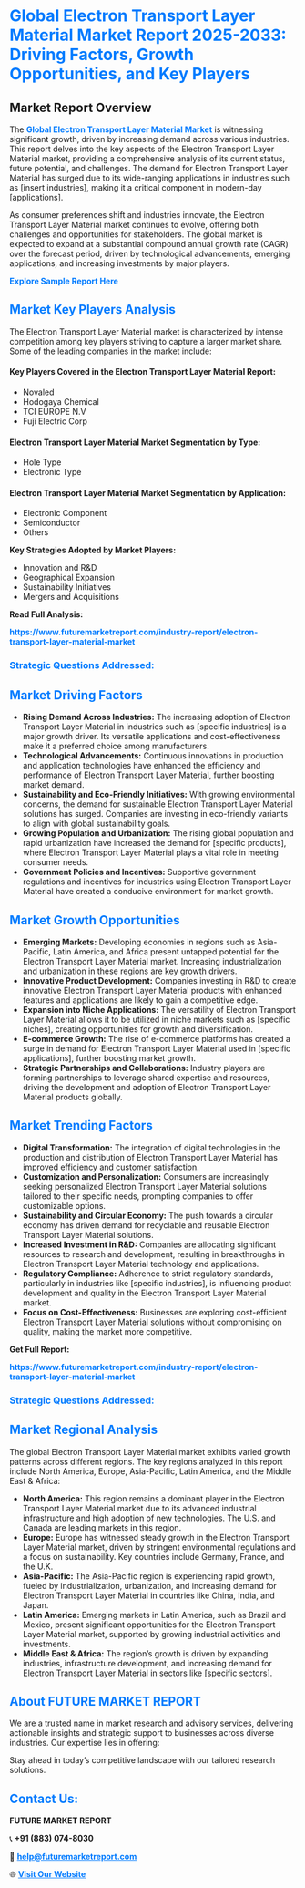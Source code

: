 <h1 style="color: #007BFF;">Global Electron Transport Layer Material Market Report 2025-2033: Driving Factors, Growth Opportunities, and Key Players</h1>

<section id="overview">
<h2>Market Report Overview</h2>
<p>The <a href="https://www.futuremarketreport.com/industry-report/electron-transport-layer-material-market" style="color: #007BFF; text-decoration: none;"><strong>Global Electron Transport Layer Material Market</strong></a> is witnessing significant growth, driven by increasing demand across various industries. This report delves into the key aspects of the Electron Transport Layer Material market, providing a comprehensive analysis of its current status, future potential, and challenges. The demand for Electron Transport Layer Material has surged due to its wide-ranging applications in industries such as [insert industries], making it a critical component in modern-day [applications].</p>
<p>As consumer preferences shift and industries innovate, the Electron Transport Layer Material market continues to evolve, offering both challenges and opportunities for stakeholders. The global market is expected to expand at a substantial compound annual growth rate (CAGR) over the forecast period, driven by technological advancements, emerging applications, and increasing investments by major players.</p>
</section>

<section id="overview">
<p><a href="https://www.futuremarketreport.com/request-sample/reportId=84000" style="color: #007BFF; text-decoration: none;"><strong>Explore Sample Report Here</strong></a></p>
</section>

<section id="key-players">
<h2 style="color: #007BFF;">Market Key Players Analysis</h2>
<p>The Electron Transport Layer Material market is characterized by intense competition among key players striving to capture a larger market share. Some of the leading companies in the market include:</p>
<h4>Key Players Covered in the Electron Transport Layer Material Report:</h4>
<ul><li>Novaled</li><li>Hodogaya Chemical</li><li>TCI EUROPE N.V</li><li>Fuji Electric Corp</li></ul>
<h4>Electron Transport Layer Material Market Segmentation by Type:</h4>
<ul><li>Hole Type</li><li>Electronic Type</li></ul>

<h4>Electron Transport Layer Material Market Segmentation by Application:</h4>
<ul><li>Electronic Component</li><li>Semiconductor</li><li>Others</li></ul>
<p><strong>Key Strategies Adopted by Market Players:</strong></p>
<ul>
<li>Innovation and R&D</li>
<li>Geographical Expansion</li>
<li>Sustainability Initiatives</li>
<li>Mergers and Acquisitions</li>
</ul>
</section>

<section>
<p><strong>Read Full Analysis: </strong></p><a href="https://www.futuremarketreport.com/industry-report/electron-transport-layer-material-market" style="color: #007BFF; text-decoration: none;"><strong>https://www.futuremarketreport.com/industry-report/electron-transport-layer-material-market</strong></a>
<h3 style="color: #007BFF;">Strategic Questions Addressed:</h3>
</section>

<section id="driving-factors">
<h2 style="color: #007BFF;">Market Driving Factors</h2>
<ul>
<li><strong>Rising Demand Across Industries:</strong> The increasing adoption of Electron Transport Layer Material in industries such as [specific industries] is a major growth driver. Its versatile applications and cost-effectiveness make it a preferred choice among manufacturers.</li>
<li><strong>Technological Advancements:</strong> Continuous innovations in production and application technologies have enhanced the efficiency and performance of Electron Transport Layer Material, further boosting market demand.</li>
<li><strong>Sustainability and Eco-Friendly Initiatives:</strong> With growing environmental concerns, the demand for sustainable Electron Transport Layer Material solutions has surged. Companies are investing in eco-friendly variants to align with global sustainability goals.</li>
<li><strong>Growing Population and Urbanization:</strong> The rising global population and rapid urbanization have increased the demand for [specific products], where Electron Transport Layer Material plays a vital role in meeting consumer needs.</li>
<li><strong>Government Policies and Incentives:</strong> Supportive government regulations and incentives for industries using Electron Transport Layer Material have created a conducive environment for market growth.</li>
</ul>
</section>

<section id="growth-opportunities">
<h2 style="color: #007BFF;">Market Growth Opportunities</h2>
<ul>
<li><strong>Emerging Markets:</strong> Developing economies in regions such as Asia-Pacific, Latin America, and Africa present untapped potential for the Electron Transport Layer Material market. Increasing industrialization and urbanization in these regions are key growth drivers.</li>
<li><strong>Innovative Product Development:</strong> Companies investing in R&D to create innovative Electron Transport Layer Material products with enhanced features and applications are likely to gain a competitive edge.</li>
<li><strong>Expansion into Niche Applications:</strong> The versatility of Electron Transport Layer Material allows it to be utilized in niche markets such as [specific niches], creating opportunities for growth and diversification.</li>
<li><strong>E-commerce Growth:</strong> The rise of e-commerce platforms has created a surge in demand for Electron Transport Layer Material used in [specific applications], further boosting market growth.</li>
<li><strong>Strategic Partnerships and Collaborations:</strong> Industry players are forming partnerships to leverage shared expertise and resources, driving the development and adoption of Electron Transport Layer Material products globally.</li>
</ul>
</section>

<section id="trending-factors">
<h2 style="color: #007BFF;">Market Trending Factors</h2>
<ul>
<li><strong>Digital Transformation:</strong> The integration of digital technologies in the production and distribution of Electron Transport Layer Material has improved efficiency and customer satisfaction.</li>
<li><strong>Customization and Personalization:</strong> Consumers are increasingly seeking personalized Electron Transport Layer Material solutions tailored to their specific needs, prompting companies to offer customizable options.</li>
<li><strong>Sustainability and Circular Economy:</strong> The push towards a circular economy has driven demand for recyclable and reusable Electron Transport Layer Material solutions.</li>
<li><strong>Increased Investment in R&D:</strong> Companies are allocating significant resources to research and development, resulting in breakthroughs in Electron Transport Layer Material technology and applications.</li>
<li><strong>Regulatory Compliance:</strong> Adherence to strict regulatory standards, particularly in industries like [specific industries], is influencing product development and quality in the Electron Transport Layer Material market.</li>
<li><strong>Focus on Cost-Effectiveness:</strong> Businesses are exploring cost-efficient Electron Transport Layer Material solutions without compromising on quality, making the market more competitive.</li>
</ul>
</section>

<section>
<p><strong>Get Full Report: </strong></p><a href="https://www.futuremarketreport.com/industry-report/electron-transport-layer-material-market" style="color: #007BFF; text-decoration: none;"><strong>https://www.futuremarketreport.com/industry-report/electron-transport-layer-material-market</strong></a>
<h3 style="color: #007BFF;">Strategic Questions Addressed:</h3>
</section>


<section id="regional-analysis">
<h2 style="color: #007BFF;">Market Regional Analysis</h2>
<p>The global Electron Transport Layer Material market exhibits varied growth patterns across different regions. The key regions analyzed in this report include North America, Europe, Asia-Pacific, Latin America, and the Middle East & Africa:</p>
<ul>
<li><strong>North America:</strong> This region remains a dominant player in the Electron Transport Layer Material market due to its advanced industrial infrastructure and high adoption of new technologies. The U.S. and Canada are leading markets in this region.</li>
<li><strong>Europe:</strong> Europe has witnessed steady growth in the Electron Transport Layer Material market, driven by stringent environmental regulations and a focus on sustainability. Key countries include Germany, France, and the U.K.</li>
<li><strong>Asia-Pacific:</strong> The Asia-Pacific region is experiencing rapid growth, fueled by industrialization, urbanization, and increasing demand for Electron Transport Layer Material in countries like China, India, and Japan.</li>
<li><strong>Latin America:</strong> Emerging markets in Latin America, such as Brazil and Mexico, present significant opportunities for the Electron Transport Layer Material market, supported by growing industrial activities and investments.</li>
<li><strong>Middle East & Africa:</strong> The region’s growth is driven by expanding industries, infrastructure development, and increasing demand for Electron Transport Layer Material in sectors like [specific sectors].</li>
</ul>
</section>

<footer>
<h2 style="color: #007BFF;">About FUTURE MARKET REPORT</h2>
<p>We are a trusted name in market research and advisory services, delivering actionable insights and strategic support to businesses across diverse industries. Our expertise lies in offering:</p>

<p>Stay ahead in today’s competitive landscape with our tailored research solutions.</p>

<h2 style="color: #007BFF;">Contact Us:</h2>
<p><strong>FUTURE MARKET REPORT</strong></p>
<p>📞 <strong>+91 (883) 074-8030</strong></p>
<p>📧 <strong><a href="mailto:help@futuremarketreport.com" style="color: #007BFF;">help@futuremarketreport.com</a></strong></p>
<p>🌐 <strong><a href="https://www.futuremarketreport.com/" style="color: #007BFF;">Visit Our Website</a></strong></p>
</footer>
